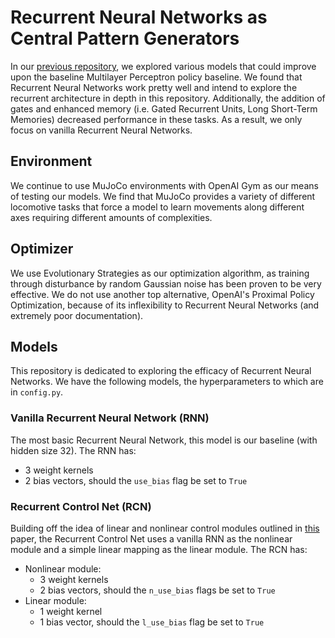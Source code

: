 # Recurrent Neural Networks as Central Pattern Generators
In our [previous repository](https://github.com/vliu15/CPG-RL), we explored various models that could improve upon the baseline Multilayer Perceptron policy baseline. We found that Recurrent Neural Networks work pretty well and intend to explore the recurrent architecture in depth in this repository. Additionally, the addition of gates and enhanced memory (i.e. Gated Recurrent Units, Long Short-Term Memories) decreased performance in these tasks. As a result, we only focus on vanilla Recurrent Neural Networks.

## Environment
We continue to use MuJoCo environments with OpenAI Gym as our means of testing our models. We find that MuJoCo provides a variety of different locomotive tasks that force a model to learn movements along different axes requiring different amounts of complexities.

## Optimizer
We use Evolutionary Strategies as our optimization algorithm, as training through disturbance by random Gaussian noise has been proven to be very effective. We do not use another top alternative, OpenAI's Proximal Policy Optimization, because of its inflexibility to Recurrent Neural Networks (and extremely poor documentation).

## Models
This repository is dedicated to exploring the efficacy of Recurrent Neural Networks. We have the following models, the hyperparameters to which are in `config.py`.

### Vanilla Recurrent Neural Network (RNN)
The most basic Recurrent Neural Network, this model is our baseline (with hidden size 32). The RNN has:
- 3 weight kernels
- 2 bias vectors, should the `use_bias` flag be set to `True`

### Recurrent Control Net (RCN)
Building off the idea of linear and nonlinear control modules outlined in [this](https://arxiv.org/abs/1802.08311) paper, the Recurrent Control Net uses a vanilla RNN as the nonlinear module and a simple linear mapping as the linear module. The RCN has:
- Nonlinear module:
  - 3 weight kernels
  - 2 bias vectors, should the `n_use_bias` flags be set to `True`
- Linear module:
  - 1 weight kernel
  - 1 bias vector, should the `l_use_bias` flag be set to `True`
